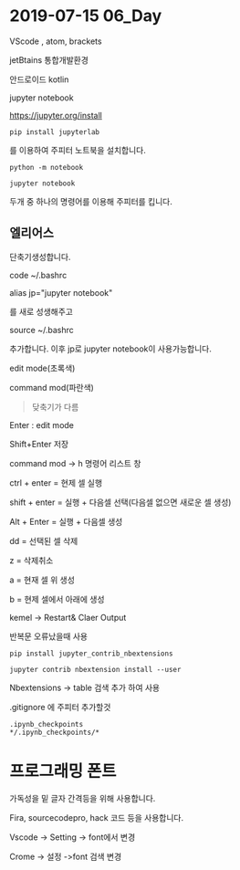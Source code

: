 # 2019-07-15 06_Day



VScode , atom, brackets



jetBtains  통합개발환경 

안드로이드 kotlin

jupyter notebook

https://jupyter.org/install

```git hub
pip install jupyterlab
```

를 이용하여 주피터 노트북을 설치합니다.

```git hub
python -m notebook
```

```github
jupyter notebook
```

두개 중 하나의 명령어를 이용해 주피터를 킵니다.



## 엘리어스 

단축기생성합니다.



code ~/.bashrc

alias jp="jupyter notebook"

를 새로 성생해주고

source ~/.bashrc

추가합니다. 이후 jp로 jupyter notebook이 사용가능합니다.



edit mode(초록색)

command mod(파란색)

> 닺축기가 다름



Enter : edit mode

Shift+Enter 저장

command mod -> h 명령어 리스트 창

ctrl + enter = 현제 셀 실행

shift + enter = 실행 + 다음셀 선택(다음셀 없으면 새로운 셀 생성)

Alt + Enter = 실행 + 다음셀 생성

dd = 선택된 셀 삭제

z = 삭제취소

a  =  현재 셀 위 생성

b =  현제 셀에서 아래에 생성



kemel  -> Restart& Claer Output

반복문 오류났을때 사용



```
pip install jupyter_contrib_nbextensions
```

```
jupyter contrib nbextension install --user
```

Nbextensions -> table 검색 추가 하여 사용



.gitignore 에 주피터 추가할것

```
.ipynb_checkpoints
*/.ipynb_checkpoints/*
```



# 프로그래밍 폰트

가독성을 밑 글자 간격등을 위해 사용합니다.

Fira, sourcecodepro, hack 코드 등을 사용합니다.





Vscode -> Setting -> font에서 변경

Crome -> 설정 ->font 검색 변경